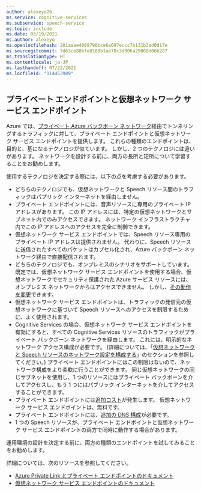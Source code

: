 ```yaml
---
author: alexeyo26
ms.service: cognitive-services
ms.subservice: speech-service
ms.topic: include
ms.date: 03/19/2021
ms.author: alexeyo
ms.openlocfilehash: 201aaae4089790bce6a697eccc7b131b3ad0d17e
ms.sourcegitcommit: 7d63ce88bfe8188b1ae70c3d006a29068d066287
ms.translationtype: HT
ms.contentlocale: ja-JP
ms.lasthandoff: 07/22/2021
ms.locfileid: "114453989"
---
```

## <a name="private-endpoints-and-virtual-network-service-endpoints"></a>プライベート エンドポイントと仮想ネットワーク サービス エンドポイント

Azure では、[プライベート Azure バックボーン ネットワーク](https://azure.microsoft.com/global-infrastructure/global-network/)経由でトンネリングするトラフィックに対して、プライベート エンドポイントと仮想ネットワーク サービス エンドポイントを提供します。 これらの種類のエンドポイントは、目的と、基になるテクノロジが似ています。 しかし、2 つのテクノロジには違いがあります。 ネットワークを設計する前に、両方の長所と短所について学習することをお勧めします。

使用するテクノロジを決定する際には、以下の点を考慮する必要があります。
- どちらのテクノロジでも、仮想ネットワークと Speech リソース間のトラフィックはパブリック インターネットを経由しません。
- プライベート エンドポイントには、音声リソースに専用のプライベート IP アドレスがあります。 この IP アドレスには、特定の仮想ネットワークとサブネット内でのみアクセスできます。 ネットワーク インフラストラクチャ内でこの IP アドレスへのアクセスを完全に制御できます。
- 仮想ネットワーク サービス エンドポイントでは、Speech リソース専用のプライベート IP アドレスは提供されません。 代わりに、Speech リソースに送信されたすべてのパケットはカプセル化され、Azure バックボーン ネットワーク経由で直接配信されます。
- どちらのテクノロジでも、オンプレミスのシナリオをサポートしています。 既定では、仮想ネットワーク サービス エンドポイントを使用する場合、仮想ネットワークでセキュリティ保護された Azure サービス リソースには、オンプレミス ネットワークからはアクセスできません。 しかし、[その動作を変更](../../../virtual-network/virtual-network-service-endpoints-overview.md#secure-azure-service-access-from-on-premises)できます。
- 仮想ネットワーク サービス エンドポイントは、トラフィックの発信元の仮想ネットワークに基づいて Speech リソースへのアクセスを制限するために、よく使用されます。
- Cognitive Services の場合、仮想ネットワーク サービス エンドポイントを有効にすると、すべての Cognitive Services リソースのトラフィックがプライベート バックボーン ネットワークを経由します。 これには、明示的なネットワーク アクセス構成が必要です。 (詳細については、「[仮想ネットワークと Speech リソースのネットワーク設定を構成する](../speech-service-vnet-service-endpoint.md#configure-virtual-networks-and-the-speech-resource-networking-settings)」のセクションを参照してください。) プライベート エンドポイントにはこの制限はないので、ネットワーク構成をより柔軟に行うことができます。 同じ仮想ネットワークの同じサブネットを使用し、1 つのリソースにはプライベート バックボーンを介してアクセスし、もう 1 つにはパブリック インターネットを介してアクセスすることができます。
- プライベート エンドポイントには[追加コスト](https://azure.microsoft.com/pricing/details/private-link)が発生します。 仮想ネットワーク サービス エンドポイントは、無料です。
- プライベート エンドポイントには、[追加の DNS 構成](../speech-services-private-link.md#turn-on-private-endpoints)が必要です。
- 1 つの Speech リソースが、プライベート エンドポイントと仮想ネットワーク サービス エンドポイントの両方で同時に動作する場合があります。

運用環境の設計を決定する前に、両方の種類のエンドポイントを試してみることをお勧めします。 

詳細については、次のリソースを参照してください。

- [Azure Private Link とプライベート エンドポイントのドキュメント](../../../private-link/private-link-overview.md)
- [仮想ネットワーク サービス エンドポイントのドキュメント](../../../virtual-network/virtual-network-service-endpoints-overview.md)
